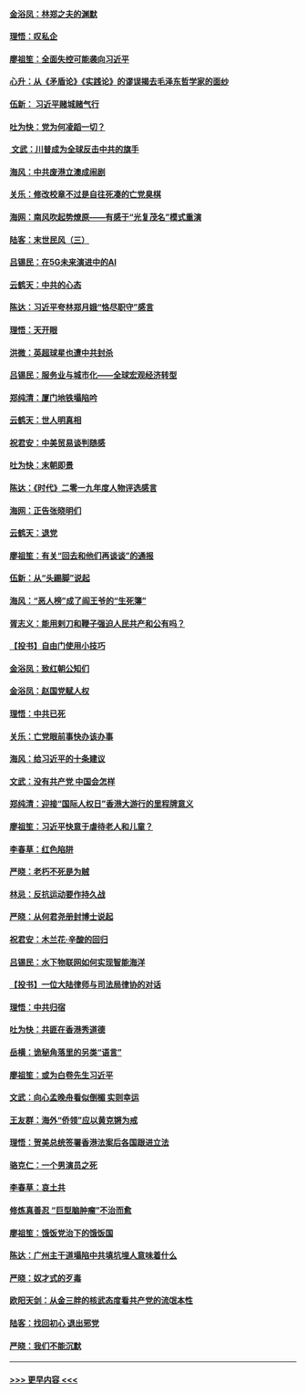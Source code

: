 #### [金浴凤：林郑之夫的渊默](../pages/nsc993/n11737735.md?t=12221122) 
#### [理悟：叹私企](../pages/nsc993/n11737715.md?t=12221122) 
#### [廖祖笙：全面失控可能袭向习近平](../pages/nsc993/n11737704.md?t=12221122) 
#### [心升：从《矛盾论》《实践论》的谬误揭去毛泽东哲学家的面纱](../pages/nsc993/n11736962.md?t=12221122) 
#### [伍新： 习近平赌城赌气行](../pages/nsc993/n11736929.md?t=12221122) 
#### [吐为快：党为何凌蹈一切？](../pages/nsc993/n11736915.md?t=12221122) 
#### [ 文武：川普成为全球反击中共的旗手](../pages/nsc993/n11736882.md?t=12221122) 
#### [海风：中共废港立澳成闹剧](../pages/nsc993/n11735857.md?t=12221122) 
#### [关乐：修改校章不过是自往死凑的亡党臭棋](../pages/nsc993/n11735097.md?t=12221122) 
#### [海网：南风吹起势燎原——有感于“光复茂名”模式重演](../pages/nsc993/n11732308.md?t=12221122) 
#### [陆客：末世民风（三）](../pages/nsc993/n11732211.md?t=12221122) 
#### [吕锡民：在5G未来演进中的AI](../pages/nsc993/n11730010.md?t=12221122) 
#### [云鹤天：中共的心态](../pages/nsc993/n11729906.md?t=12221122) 
#### [陈达：习近平夸林郑月娥“恪尽职守”感言](../pages/nsc993/n11729881.md?t=12221122) 
#### [理悟：天开眼](../pages/nsc993/n11729699.md?t=12221122) 
#### [洪微：英超球星也遭中共封杀](../pages/nsc993/n11727243.md?t=12221122) 
#### [吕锡民：服务业与城市化——全球宏观经济转型](../pages/nsc993/n11725845.md?t=12221122) 
#### [郑纯清：厦门地铁塌陷吟](../pages/nsc993/n11725813.md?t=12221122) 
#### [云鹤天：世人明真相](../pages/nsc993/n11725621.md?t=12221122) 
#### [祝君安：中美贸易谈判随感](../pages/nsc993/n11725609.md?t=12221122) 
#### [吐为快：末朝即景](../pages/nsc993/n11723365.md?t=12221122) 
#### [陈达：《时代》二零一九年度人物评选感言](../pages/nsc993/n11723337.md?t=12221122) 
#### [海网：正告张晓明们](../pages/nsc993/n11723228.md?t=12221122) 
#### [云鹤天：退党](../pages/nsc993/n11723056.md?t=12221122) 
#### [廖祖笙：有关“回去和他们再谈谈”的通报](../pages/nsc993/n11722442.md?t=12221122) 
#### [伍新：从“头踢脚”说起](../pages/nsc993/n11722429.md?t=12221122) 
#### [海风：“恶人榜”成了阎王爷的“生死簿”](../pages/nsc993/n11722272.md?t=12221122) 
#### [胥志义：能用剌刀和鞭子强迫人民共产和公有吗？](../pages/nsc993/n11720569.md?t=12221122) 
#### [【投书】自由门使用小技巧](../pages/nsc993/n11720180.md?t=12221122) 
#### [金浴凤：致红朝公知们](../pages/nsc993/n11720563.md?t=12221122) 
#### [金浴凤：赵国党赋人权](../pages/nsc993/n11720533.md?t=12221122) 
#### [理悟：中共已死](../pages/nsc993/n11720233.md?t=12221122) 
#### [关乐：亡党眼前事快办该办事](../pages/nsc993/n11719160.md?t=12221122) 
#### [海风：给习近平的十条建议](../pages/nsc993/n11717616.md?t=12221122) 
#### [文武：没有共产党 中国会怎样](../pages/nsc993/n11717584.md?t=12221122) 
#### [郑纯清：迎接“国际人权日”香港大游行的里程牌意义](../pages/nsc993/n11717417.md?t=12221122) 
#### [廖祖笙：习近平快意于虐待老人和儿童？](../pages/nsc993/n11715313.md?t=12221122) 
#### [李春草：红色陷阱](../pages/nsc993/n11715029.md?t=12221122) 
#### [严晓：老朽不死是为贼](../pages/nsc993/n11712910.md?t=12221122) 
#### [林忌：反抗运动要作持久战](../pages/nsc993/n11712623.md?t=12221122) 
#### [严晓：从何君尧册封博士说起](../pages/nsc993/n11712465.md?t=12221122) 
#### [祝君安：木兰花·辛酸的回归](../pages/nsc993/n11712381.md?t=12221122) 
#### [吕锡民：水下物联网如何实现智能海洋](../pages/nsc993/n11711158.md?t=12221122) 
#### [【投书】一位大陆律师与司法局律协的对话](../pages/nsc993/n11709675.md?t=12221122) 
#### [理悟：中共归宿](../pages/nsc993/n11710059.md?t=12221122) 
#### [吐为快：共匪在香港秀道德](../pages/nsc993/n11709979.md?t=12221122) 
#### [岳横：诡秘角落里的另类“语言”](../pages/nsc993/n11709792.md?t=12221122) 
#### [廖祖笙：或为白卷先生习近平](../pages/nsc993/n11708330.md?t=12221122) 
#### [文武：向心孟晚舟看似倒楣 实则幸运](../pages/nsc993/n11708236.md?t=12221122) 
#### [王友群：海外“侨领”应以黄克锵为戒](../pages/nsc993/n11706176.md?t=12221122) 
#### [理悟：贺美总统签署香港法案后各国跟进立法](../pages/nsc993/n11706853.md?t=12221122) 
#### [骆克仁：一个男演员之死](../pages/nsc993/n11706677.md?t=12221122) 
#### [李春草：哀土共](../pages/nsc993/n11706255.md?t=12221122) 
#### [修炼真善忍 “巨型脑肿瘤”不治而愈](../pages/nsc993/n11705340.md?t=12221122) 
#### [廖祖笙：饿饭党治下的饿饭国](../pages/nsc993/n11705085.md?t=12221122) 
#### [陈达：广州主干道塌陷中共填坑埋人意味着什么](../pages/nsc993/n11705046.md?t=12221122) 
#### [严晓：奴才式的歹毒](../pages/nsc993/n11704826.md?t=12221122) 
#### [欧阳天剑：从金三胖的核武态度看共产党的流氓本性](../pages/nsc993/n11702238.md?t=12221122) 
#### [陆客：找回初心 退出邪党](../pages/nsc993/n11702213.md?t=12221122) 
#### [严晓：我们不能沉默](../pages/nsc993/n11702110.md?t=12221122) 

----
#### [ >>> 更早内容 <<< ](../indexes/nsc993-earlier.md)
